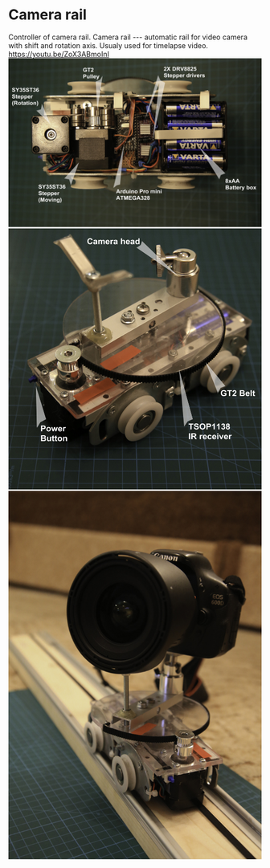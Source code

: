 # Camera rail
Controller of camera rail.
Camera rail --- automatic rail for video camera with shift and rotation axis. Usualy used for timelapse video.
https://youtu.be/ZoX3ABmoInI
![](https://github.com/nukevoid/Camera_rail/blob/master/docs/back.jpg)
![](https://github.com/nukevoid/Camera_rail/blob/master/docs/front.jpg)
![](https://github.com/nukevoid/Camera_rail/blob/master/docs/title.jpg)
